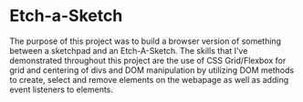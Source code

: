 # Etch-a-Sketch

The purpose of this project was to build a browser version of something between a sketchpad and an Etch-A-Sketch. The skills that I've demonstrated throughout this project are 
the use of CSS Grid/Flexbox for grid and centering of divs and DOM manipulation by utilizing DOM methods to create, select and remove elements on the webapage as well as
adding event listeners to elements.
